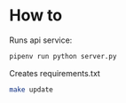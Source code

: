# How to

Runs api service:

```bash
pipenv run python server.py
```

Creates requirements.txt

```bash
make update
```
